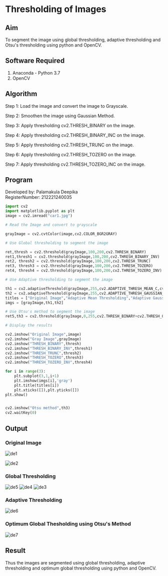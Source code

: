 # Thresholding of Images
## Aim
To segment the image using global thresholding, adaptive thresholding and Otsu's thresholding using python and OpenCV.

## Software Required
1. Anaconda - Python 3.7
2. OpenCV

## Algorithm

Step 1: Load the image and convert the image to Grayscale.

Step 2: Smoothen the image using Gaussian Method.

Step 3: Apply thresholding cv2.THRESH_BINARY on the image.

Step 4: Apply thresholding cv2.THRESH_BINARY_INC on the image.

Step 5: Apply thresholding cv2.THRESH_TRUNC on the image.

Step 6: Apply thresholding cv2.THRESH_TOZERO on the image.

Step 7: Apply thresholding cv2.THRESH_TOZERO_INC on the image.

## Program
Developed by: Palamakula Deepika</br>
RegisterNumber:  212221240035
```python
import cv2
import matplotlib.pyplot as plt
image = cv2.imread("car1.jpg")

# Read the Image and convert to grayscale

grayImage = cv2.cvtColor(image,cv2.COLOR_BGR2GRAY)

# Use Global thresholding to segment the image

ret,thresh = cv2.threshold(grayImage,100,200,cv2.THRESH_BINARY)
ret1,thresh1 = cv2.threshold(grayImage,100,200,cv2.THRESH_BINARY_INV)
ret2, thresh2 = cv2.threshold(grayImage,100,200,cv2.THRESH_TRUNC)
ret3, thresh3 = cv2.threshold(grayImage,100,200,cv2.THRESH_TOZERO)
ret4, thresh4 = cv2.threshold(grayImage,100,200,cv2.THRESH_TOZERO_INV)

# Use Adaptive thresholding to segment the image

th1 = cv2.adaptiveThreshold(grayImage,255,cv2.ADAPTIVE_THRESH_MEAN_C,cv2.THRESH_BINARY,11,2)
th2 = cv2.adaptiveThreshold(grayImage,255,cv2.ADAPTIVE_THRESH_GAUSSIAN_C,cv2.THRESH_BINARY,11,2)
titles = ["Original Image","Adaptive Mean Thresholding","Adaptive Gaussian Thresholding"]
imgs = [grayImage,th1,th2]

# Use Otsu's method to segment the image 
ret5,th3 = cv2.threshold(grayImage,0,255,cv2.THRESH_BINARY+cv2.THRESH_OTSU)

# Display the results

cv2.imshow("Original Image",image)
cv2.imshow("Gray Image",grayImage)
cv2.imshow("THRESH_BINARY",thresh)
cv2.imshow("THRESH_BINARY_INV",thresh1)
cv2.imshow("THRESH_TRUNC",thresh2)
cv2.imshow("THRESH_TOZERO",thresh3)
cv2.imshow("THRESH_TOZERO_INV",thresh4)

for i in range(3):
    plt.subplot(3,1,i+1)
    plt.imshow(imgs[i],'gray')
    plt.title(titles[i])
    plt.xticks([]),plt.yticks([])
plt.show()


cv2.imshow("Otsu method",th3)
cv2.waitKey(0)

```
## Output

### Original Image
![de1](https://user-images.githubusercontent.com/94154679/171162646-b37fd364-4acf-49a4-86ee-3a99b5970d70.png)

![de2](https://user-images.githubusercontent.com/94154679/171162632-633c48dc-d8b6-46a5-b3f2-4781ae7d6f99.png)


### Global Thresholding
![de5](https://user-images.githubusercontent.com/94154679/171162743-ccacd33d-8cac-4e83-8075-6a9382364934.png)
![de4](https://user-images.githubusercontent.com/94154679/171162748-eb82e95c-cf02-4e4a-a7c5-0c535f6bb682.png)
![de3](https://user-images.githubusercontent.com/94154679/171162751-40dc3350-d8cb-4a48-b46d-74629f4ebc35.png)

### Adaptive Thresholding
![de6](https://user-images.githubusercontent.com/94154679/171162873-5dee5faa-f548-456a-b1af-5815a6950757.png)


### Optimum Global Thesholding using Otsu's Method
![de7](https://user-images.githubusercontent.com/94154679/171162928-03a7b4bd-fade-4a6f-8f1c-f095e2ef6677.png)


## Result
Thus the images are segmented using global thresholding, adaptive thresholding and optimum global thresholding using python and OpenCV.

